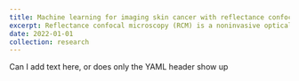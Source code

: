 ```yaml
---
title: Machine learning for imaging skin cancer with reflectance confocal microscopy
excerpt: Reflectance confocal microscopy (RCM) is a noninvasive optical imaging modality capable of achieving cellular resolution that is currently used to rapidly diagnose skin cancer. I'm working on developing machine learning algorithms that will make it possible for the next generation of RCM microscopes smaller, faster, and cheaper. </br><img src='/images/exampleRCMImage.png', alt='RCM image of skin'></br>
date: 2022-01-01
collection: research
---
```


Can I add text here, or does only the YAML header show up
